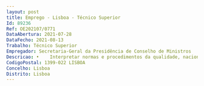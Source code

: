 ```yaml
--- 
layout: post
title: Emprego - Lisboa - Técnico Superior
Id: 89236
Ref: OE202107/0771
DataAbertura: 2021-07-28
DataFecho: 2021-08-13
Trabalho: Técnico Superior
Empregador: Secretaria-Geral da Presidência de Conselho de Ministros
Descricao: •	Interpretar normas e procedimentos da qualidade, nacionais e internacionais                                                                             •	Articular com as demais Unidades Orgânicas, no sentido de identificar e acompanhar a implementação de processos de certificações futuras •	Apoiar auditorias externas no sentido de disponibilizar informação e outros meios necessários  •	Elaborar dashboards de acompanhamento e monitorização de indicadores •	Elaborar e aplicar questionários •	Análise estatística de dados e elaboração de relatórios de resultados •	Aplicar técnicas de organização e divulgação da informação.
CodigoPostal: 1399-022 LISBOA
Concelho: Lisboa
Distrito: Lisboa
--- 
```


